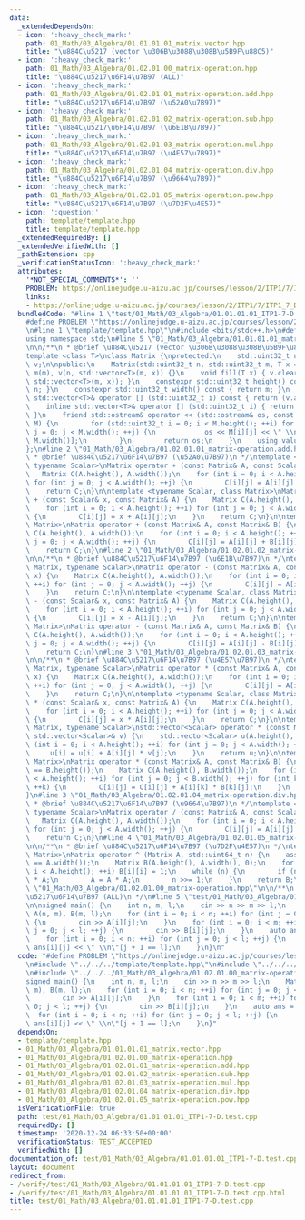 ```yaml
---
data:
  _extendedDependsOn:
  - icon: ':heavy_check_mark:'
    path: 01_Math/03_Algebra/01.01.01.01_matrix.vector.hpp
    title: "\u884C\u5217 (vector \u306B\u3088\u308B\u5B9F\u88C5)"
  - icon: ':heavy_check_mark:'
    path: 01_Math/03_Algebra/01.02.01.00_matrix-operation.hpp
    title: "\u884C\u5217\u6F14\u7B97 (ALL)"
  - icon: ':heavy_check_mark:'
    path: 01_Math/03_Algebra/01.02.01.01_matrix-operation.add.hpp
    title: "\u884C\u5217\u6F14\u7B97 (\u52A0\u7B97)"
  - icon: ':heavy_check_mark:'
    path: 01_Math/03_Algebra/01.02.01.02_matrix-operation.sub.hpp
    title: "\u884C\u5217\u6F14\u7B97 (\u6E1B\u7B97)"
  - icon: ':heavy_check_mark:'
    path: 01_Math/03_Algebra/01.02.01.03_matrix-operation.mul.hpp
    title: "\u884C\u5217\u6F14\u7B97 (\u4E57\u7B97)"
  - icon: ':heavy_check_mark:'
    path: 01_Math/03_Algebra/01.02.01.04_matrix-operation.div.hpp
    title: "\u884C\u5217\u6F14\u7B97 (\u9664\u7B97)"
  - icon: ':heavy_check_mark:'
    path: 01_Math/03_Algebra/01.02.01.05_matrix-operation.pow.hpp
    title: "\u884C\u5217\u6F14\u7B97 (\u7D2F\u4E57)"
  - icon: ':question:'
    path: template/template.hpp
    title: template/template.hpp
  _extendedRequiredBy: []
  _extendedVerifiedWith: []
  _pathExtension: cpp
  _verificationStatusIcon: ':heavy_check_mark:'
  attributes:
    '*NOT_SPECIAL_COMMENTS*': ''
    PROBLEM: https://onlinejudge.u-aizu.ac.jp/courses/lesson/2/ITP1/7/ITP1_7_D
    links:
    - https://onlinejudge.u-aizu.ac.jp/courses/lesson/2/ITP1/7/ITP1_7_D
  bundledCode: "#line 1 \"test/01_Math/03_Algebra/01.01.01.01_ITP1-7-D.test.cpp\"\n\
    #define PROBLEM \"https://onlinejudge.u-aizu.ac.jp/courses/lesson/2/ITP1/7/ITP1_7_D\"\
    \n#line 1 \"template/template.hpp\"\n#include <bits/stdc++.h>\n#define int int64_t\n\
    using namespace std;\n#line 5 \"01_Math/03_Algebra/01.01.01.01_matrix.vector.hpp\"\
    \n\n/**\n * @brief \u884C\u5217 (vector \u306B\u3088\u308B\u5B9F\u88C5)\n */\n\
    template <class T>\nclass Matrix {\nprotected:\n    std::uint32_t n, m;\n    std::vector<std::vector<T>>\
    \ v;\n\npublic:\n    Matrix(std::uint32_t n, std::uint32_t m, T x = 0) : n(n),\
    \ m(m), v(n, std::vector<T>(m, x)) {}\n    void fill(T x) { v.clear(); v.resize(n,\
    \ std::vector<T>(m, x)); }\n    constexpr std::uint32_t height() const { return\
    \ n; }\n    constexpr std::uint32_t width() const { return m; }\n    inline const\
    \ std::vector<T>& operator [] (std::uint32_t i) const { return (v.at(i)); }\n\
    \    inline std::vector<T>& operator [] (std::uint32_t i) { return (v.at(i));\
    \ }\n    friend std::ostream& operator << (std::ostream& os, const Matrix<T>&\
    \ M) {\n        for (std::uint32_t i = 0; i < M.height(); ++i) for (std::uint32_t\
    \ j = 0; j < M.width(); ++j) {\n            os << M[i][j] << \" \\n\"[j + 1 ==\
    \ M.width()];\n        }\n        return os;\n    }\n    using value_type = T;\n\
    };\n#line 2 \"01_Math/03_Algebra/01.02.01.01_matrix-operation.add.hpp\"\n\n/**\n\
    \ * @brief \u884C\u5217\u6F14\u7B97 (\u52A0\u7B97)\n */\ntemplate <class Matrix,\
    \ typename Scalar>\nMatrix operator + (const Matrix& A, const Scalar& x) {\n \
    \   Matrix C(A.height(), A.width());\n    for (int i = 0; i < A.height(); ++i)\
    \ for (int j = 0; j < A.width(); ++j) {\n        C[i][j] = A[i][j] + x;\n    }\n\
    \    return C;\n}\n\ntemplate <typename Scalar, class Matrix>\nMatrix operator\
    \ + (const Scalar& x, const Matrix& A) {\n    Matrix C(A.height(), A.width());\n\
    \    for (int i = 0; i < A.height(); ++i) for (int j = 0; j < A.width(); ++j)\
    \ {\n        C[i][j] = x + A[i][j];\n    }\n    return C;\n}\n\ntemplate <class\
    \ Matrix>\nMatrix operator + (const Matrix& A, const Matrix& B) {\n    Matrix\
    \ C(A.height(), A.width());\n    for (int i = 0; i < A.height(); ++i) for (int\
    \ j = 0; j < A.width(); ++j) {\n        C[i][j] = A[i][j] + B[i][j];\n    }\n\
    \    return C;\n}\n#line 2 \"01_Math/03_Algebra/01.02.01.02_matrix-operation.sub.hpp\"\
    \n\n/**\n * @brief \u884C\u5217\u6F14\u7B97 (\u6E1B\u7B97)\n */\ntemplate <class\
    \ Matrix, typename Scalar>\nMatrix operator - (const Matrix& A, const Scalar&\
    \ x) {\n    Matrix C(A.height(), A.width());\n    for (int i = 0; i < A.height();\
    \ ++i) for (int j = 0; j < A.width(); ++j) {\n        C[i][j] = A[i][j] - x;\n\
    \    }\n    return C;\n}\n\ntemplate <typename Scalar, class Matrix>\nMatrix operator\
    \ - (const Scalar& x, const Matrix& A) {\n    Matrix C(A.height(), A.width());\n\
    \    for (int i = 0; i < A.height(); ++i) for (int j = 0; j < A.width(); ++j)\
    \ {\n        C[i][j] = x - A[i][j];\n    }\n    return C;\n}\n\ntemplate <class\
    \ Matrix>\nMatrix operator - (const Matrix& A, const Matrix& B) {\n    Matrix\
    \ C(A.height(), A.width());\n    for (int i = 0; i < A.height(); ++i) for (int\
    \ j = 0; j < A.width(); ++j) {\n        C[i][j] = A[i][j] - B[i][j];\n    }\n\
    \    return C;\n}\n#line 3 \"01_Math/03_Algebra/01.02.01.03_matrix-operation.mul.hpp\"\
    \n\n/**\n * @brief \u884C\u5217\u6F14\u7B97 (\u4E57\u7B97)\n */\ntemplate <class\
    \ Matrix, typename Scalar>\nMatrix operator * (const Matrix& A, const Scalar&\
    \ x) {\n    Matrix C(A.height(), A.width());\n    for (int i = 0; i < A.height();\
    \ ++i) for (int j = 0; j < A.width(); ++j) {\n        C[i][j] = A[i][j] * x;\n\
    \    }\n    return C;\n}\n\ntemplate <typename Scalar, class Matrix>\nMatrix operator\
    \ * (const Scalar& x, const Matrix& A) {\n    Matrix C(A.height(), A.width());\n\
    \    for (int i = 0; i < A.height(); ++i) for (int j = 0; j < A.width(); ++j)\
    \ {\n        C[i][j] = x * A[i][j];\n    }\n    return C;\n}\n\ntemplate <class\
    \ Matrix, typename Scalar>\nstd::vector<Scalar> operator * (const Matrix& A, const\
    \ std::vector<Scalar>& v) {\n    std::vector<Scalar> u(A.height(), 0);\n    for\
    \ (int i = 0; i < A.height(); ++i) for (int j = 0; j < A.width(); ++j) {\n   \
    \     u[i] = u[i] + A[i][j] * v[j];\n    }\n    return u;\n}\n\ntemplate <class\
    \ Matrix>\nMatrix operator * (const Matrix& A, const Matrix& B) {\n    assert(A.width()\
    \ == B.height());\n    Matrix C(A.height(), B.width());\n    for (int i = 0; i\
    \ < A.height(); ++i) for (int j = 0; j < B.width(); ++j) for (int k = 0; k < A.width();\
    \ ++k) {\n        C[i][j] = C[i][j] + A[i][k] * B[k][j];\n    }\n    return C;\n\
    }\n#line 3 \"01_Math/03_Algebra/01.02.01.04_matrix-operation.div.hpp\"\n\n/**\n\
    \ * @brief \u884C\u5217\u6F14\u7B97 (\u9664\u7B97)\n */\ntemplate <class Matrix,\
    \ typename Scalar>\nMatrix operator / (const Matrix& A, const Scalar& x) {\n \
    \   Matrix C(A.height(), A.width());\n    for (int i = 0; i < A.height(); ++i)\
    \ for (int j = 0; j < A.width(); ++j) {\n        C[i][j] = A[i][j] / x;\n    }\n\
    \    return C;\n}\n#line 4 \"01_Math/03_Algebra/01.02.01.05_matrix-operation.pow.hpp\"\
    \n\n/**\n * @brief \u884C\u5217\u6F14\u7B97 (\u7D2F\u4E57)\n */\ntemplate <class\
    \ Matrix>\nMatrix operator ^ (Matrix A, std::uint64_t n) {\n    assert(A.height()\
    \ == A.width());\n    Matrix B(A.height(), A.width(), 0);\n    for (int i = 0;\
    \ i < A.height(); ++i) B[i][i] = 1;\n    while (n) {\n        if (n & 1) B = B\
    \ * A;\n        A = A * A;\n        n >>= 1;\n    }\n    return B;\n}\n#line 7\
    \ \"01_Math/03_Algebra/01.02.01.00_matrix-operation.hpp\"\n\n/**\n * @brief \u884C\
    \u5217\u6F14\u7B97 (ALL)\n */\n#line 5 \"test/01_Math/03_Algebra/01.01.01.01_ITP1-7-D.test.cpp\"\
    \n\nsigned main() {\n    int n, m, l;\n    cin >> n >> m >> l;\n    Matrix<int>\
    \ A(n, m), B(m, l);\n    for (int i = 0; i < n; ++i) for (int j = 0; j < m; ++j)\
    \ {\n        cin >> A[i][j];\n    }\n    for (int i = 0; i < m; ++i) for (int\
    \ j = 0; j < l; ++j) {\n        cin >> B[i][j];\n    }\n    auto ans = A * B;\n\
    \    for (int i = 0; i < n; ++i) for (int j = 0; j < l; ++j) {\n        cout <<\
    \ ans[i][j] << \" \\n\"[j + 1 == l];\n    }\n}\n"
  code: "#define PROBLEM \"https://onlinejudge.u-aizu.ac.jp/courses/lesson/2/ITP1/7/ITP1_7_D\"\
    \n#include \"../../../template/template.hpp\"\n#include \"../../../01_Math/03_Algebra/01.01.01.01_matrix.vector.hpp\"\
    \n#include \"../../../01_Math/03_Algebra/01.02.01.00_matrix-operation.hpp\"\n\n\
    signed main() {\n    int n, m, l;\n    cin >> n >> m >> l;\n    Matrix<int> A(n,\
    \ m), B(m, l);\n    for (int i = 0; i < n; ++i) for (int j = 0; j < m; ++j) {\n\
    \        cin >> A[i][j];\n    }\n    for (int i = 0; i < m; ++i) for (int j =\
    \ 0; j < l; ++j) {\n        cin >> B[i][j];\n    }\n    auto ans = A * B;\n  \
    \  for (int i = 0; i < n; ++i) for (int j = 0; j < l; ++j) {\n        cout <<\
    \ ans[i][j] << \" \\n\"[j + 1 == l];\n    }\n}"
  dependsOn:
  - template/template.hpp
  - 01_Math/03_Algebra/01.01.01.01_matrix.vector.hpp
  - 01_Math/03_Algebra/01.02.01.00_matrix-operation.hpp
  - 01_Math/03_Algebra/01.02.01.01_matrix-operation.add.hpp
  - 01_Math/03_Algebra/01.02.01.02_matrix-operation.sub.hpp
  - 01_Math/03_Algebra/01.02.01.03_matrix-operation.mul.hpp
  - 01_Math/03_Algebra/01.02.01.04_matrix-operation.div.hpp
  - 01_Math/03_Algebra/01.02.01.05_matrix-operation.pow.hpp
  isVerificationFile: true
  path: test/01_Math/03_Algebra/01.01.01.01_ITP1-7-D.test.cpp
  requiredBy: []
  timestamp: '2020-12-24 06:33:50+00:00'
  verificationStatus: TEST_ACCEPTED
  verifiedWith: []
documentation_of: test/01_Math/03_Algebra/01.01.01.01_ITP1-7-D.test.cpp
layout: document
redirect_from:
- /verify/test/01_Math/03_Algebra/01.01.01.01_ITP1-7-D.test.cpp
- /verify/test/01_Math/03_Algebra/01.01.01.01_ITP1-7-D.test.cpp.html
title: test/01_Math/03_Algebra/01.01.01.01_ITP1-7-D.test.cpp
---
```

